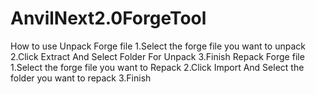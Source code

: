 # AnvilNext2.0ForgeTool
How to use
Unpack Forge file
1.Select the forge file you want to unpack
2.Click Extract And Select Folder For Unpack
3.Finish
Repack Forge file
1.Select the forge file you want to Repack
2.Click Import And Select the folder you want to repack
3.Finish
